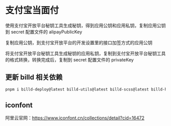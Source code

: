 # 支付宝当面付

使用支付宝开放平台秘钥工具生成秘钥，得到应用公钥和应用私钥，复制应用公钥到 secret 配置文件的 alipayPublicKey

复制应用公钥，到支付宝开放平台的开发设置里的接口加签方式的应用公钥

将支付宝开放平台秘钥工具生成秘钥的应用私钥，复制到支付宝开放平台秘钥工具的格式转换，转换完成后，复制到 secret 配置文件的 privateKey

## 更新 billd 相关依赖

```bash
pnpm i billd-deploy@latest billd-utils@latest billd-scss@latest billd-html-webpack-plugin@latest
```

## iconfont

阿里云官网：https://www.iconfont.cn/collections/detail?cid=16472
